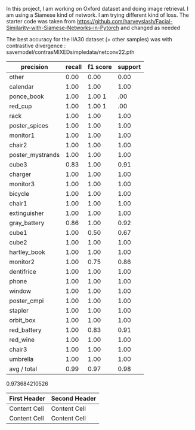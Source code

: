 In this project, I am working on Oxford dataset and doing image retrieval. I am using a Siamese kind of network. I am trying different kind of loss.
The starter code was taken from  https://github.com/harveyslash/Facial-Similarity-with-Siamese-Networks-in-Pytorch and changed as needed

The best accuracy for the IIA30 dataset (+ other samples) was with contrastive divergence : savemodel/contrasMIXEDsimpledata/netconv22.pth


|precision |recall|f1 score| support|
|---------|------|------| ------|
|           other   |   0.00   |   0.00    |  0.00     |    0|
|        calendar   |   1.00   |   1.00    |  1.00     |    3|
|      ponce_book   |   1.00   | 1.00      1|.00         |2|
|         red_cup   |   1.00   | 1.00      1|.00         |4|
|            rack   |   1.00   |   1.00   |   1.00    |     5|
|   poster_spices   |   1.00   | 1.00      |1.00        | 7|
|        monitor1   |    1.00  |   1.00     | 1.00      |   6|
|          chair2   |    1.00   |   1.00     | 1.00       |  2|
|poster_mystrands   |    1.00   |   1.00     | 1.00       |  2|
|           cube3   |    0.83   |   1.00     | 0.91       |  5|
|         charger   |    1.00   |   1.00     | 1.00       |  3|
|        monitor3   |    1.00   |   1.00     | 1.00      |   8|
|         bicycle   |    1.00   |   1.00     | 1.00      |   3|
|          chair1   |    1.00   |   1.00     | 1.00      |   4|
|    extinguisher   |    1.00   |   1.00     | 1.00      |   5|
|    gray_battery   |    0.86   |   1.00      |0.92     |    6|
|           cube1   |    1.00   |   0.50      |0.67     |    2|
|           cube2   |    1.00   |   1.00      |1.00     |    5|
|    hartley_book   |    1.00   |   1.00      |1.00     |    5|
|        monitor2   |    1.00   |   0.75      |0.86    |     4|
|      dentifrice   |    1.00   |   1.00      |1.00    |     1|
|           phone   |    1.00   |   1.00      |1.00    |     1|
|          window   |    1.00   |   1.00      |1.00    |     4|
|     poster_cmpi   |    1.00   |   1.00    |  1.00   |      5|
|         stapler   |    1.00   |   1.00    |  1.00   |      4|
|       orbit_box    |   1.00    |  1.00     | 1.00    |     5|
|    red_battery    |   1.00    |  0.83     | 0.91    |     6|
|       red_wine    |   1.00    |  1.00     | 1.00   |      2|
|         chair3    |   1.00    |  1.00     | 1.00   |      4|
|       umbrella    |   1.00    |  1.00     | 1.00   |      1|
|     avg / total    |   0.99   |   0.97    |  0.98  |     114|

0.973684210526

| First Header  | Second Header |
| ------------- | ------------- |
| Content Cell  | Content Cell  |
| Content Cell  | Content Cell  |

